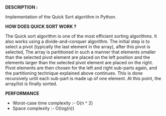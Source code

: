 <b>DESCRIPTION :</b>

Implementation of the Quick Sort algorithm in Python.

<b>HOW DOES QUICK SORT WORK ?</b>

The Quick sort algorithm is one of the most efficient sorting algorithms. It also works using a divide-and-conquer algorithm. The initial step is to select a pivot (typically the last element in the array), after this pivot is selected, The array is partitioned in such a manner that elements smaller than the selected pivot element are placed on the left position and the elements larger than the selected pivot element are placed on the right. Pivot elements are then chosen for the left and right sub-parts again, and the partitioning technique explained above continues. This is done recursively until each sub-part is made up of one element. At this point, the array/list is finally sorted.

<b>PERFORMANCE</b>
<ul>

<li>Worst-case time complexity :- O(n ^ 2)</li>
<li>Space complexity :- O(log(n)) </li>
</ul>